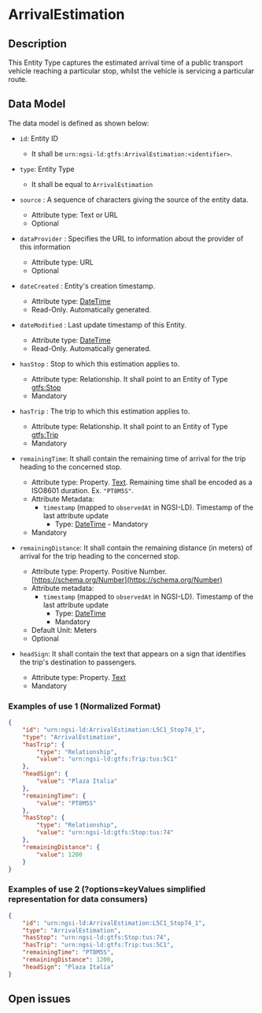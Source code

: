 # ArrivalEstimation

## Description

This Entity Type captures the estimated arrival time of a public transport
vehicle reaching a particular stop, whilst the vehicle is servicing a particular
route.

## Data Model

The data model is defined as shown below:

-   `id`: Entity ID

    -   It shall be `urn:ngsi-ld:gtfs:ArrivalEstimation:<identifier>`.

-   `type`: Entity Type

    -   It shall be equal to `ArrivalEstimation`

-   `source` : A sequence of characters giving the source of the entity data.

    -   Attribute type: Text or URL
    -   Optional

-   `dataProvider` : Specifies the URL to information about the provider of this
    information

    -   Attribute type: URL
    -   Optional

-   `dateCreated` : Entity's creation timestamp.

    -   Attribute type: [DateTime](https://schema.org/DateTime)
    -   Read-Only. Automatically generated.

-   `dateModified` : Last update timestamp of this Entity.

    -   Attribute type: [DateTime](https://schema.org/DateTime)
    -   Read-Only. Automatically generated.

-   `hasStop` : Stop to which this estimation applies to.

    -   Attribute type: Relationship. It shall point to an Entity of Type
        [gtfs:Stop](../../Stop/doc/spec.md)
    -   Mandatory

-   `hasTrip` : The trip to which this estimation applies to.

    -   Attribute type: Relationship. It shall point to an Entity of Type
        [gtfs:Trip](../../Trip/doc/spec.md)
    -   Mandatory

-   `remainingTime`: It shall contain the remaining time of arrival for the trip
    heading to the concerned stop.

    -   Attribute type: Property. [Text](https://schema.org/Text). Remaining
        time shall be encoded as a ISO8601 duration. Ex. `"PT8M5S"`.
    -   Attribute Metadata:
        -   `timestamp` (mapped to `observedAt` in NGSI-LD). Timestamp of the
            last attribute update
            -   Type: [DateTime](https://schema.org/DateTime) - Mandatory
    -   Mandatory

-   `remainingDistance`: It shall contain the remaining distance (in meters) of
    arrival for the trip heading to the concerned stop.

    -   Attribute type: Property. Positive Number.
        [https://schema.org/Number](https://schema.org/Number)
    -   Attribute metadata:
        -   `timestamp` (mapped to `observedAt` in NGSI-LD). Timestamp of the
            last attribute update
            -   Type: [DateTime](https://schema.org/DateTime)
            -   Mandatory
    -   Default Unit: Meters
    -   Optional

-   `headSign`: It shall contain the text that appears on a sign that identifies
    the trip's destination to passengers.
    -   Attribute type: Property. [Text](https://schema.org/Text)
    -   Mandatory

### Examples of use 1 (Normalized Format)

```json
{
    "id": "urn:ngsi-ld:ArrivalEstimation:L5C1_Stop74_1",
    "type": "ArrivalEstimation",
    "hasTrip": {
        "type": "Relationship",
        "value": "urn:ngsi-ld:gtfs:Trip:tus:5C1"
    },
    "headSign": {
        "value": "Plaza Italia"
    },
    "remainingTime": {
        "value": "PT8M5S"
    },
    "hasStop": {
        "type": "Relationship",
        "value": "urn:ngsi-ld:gtfs:Stop:tus:74"
    },
    "remainingDistance": {
        "value": 1200
    }
}
```

### Examples of use 2 (?options=keyValues simplified representation for data consumers)

```json
{
    "id": "urn:ngsi-ld:ArrivalEstimation:L5C1_Stop74_1",
    "type": "ArrivalEstimation",
    "hasStop": "urn:ngsi-ld:gtfs:Stop:tus:74",
    "hasTrip": "urn:ngsi-ld:gtfs:Trip:tus:5C1",
    "remainingTime": "PT8M5S",
    "remainingDistance": 1200,
    "headSign": "Plaza Italia"
}
```

## Open issues
